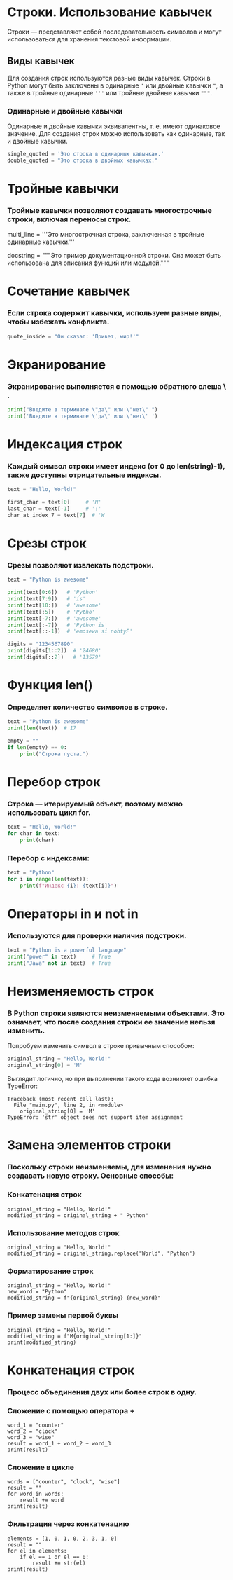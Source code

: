 # Строки. Использование кавычек
Строки — представляют собой последовательность символов и могут использоваться для хранения текстовой информации.

## Виды кавычек
Для создания строк используются разные виды кавычек. Строки в Python могут быть заключены в одинарные `'` или двойные кавычки `"`, а также в тройные одинарные `'''` или тройные двойные кавычки `"""`.

### Одинарные и двойные кавычки
Одинарные и двойные кавычки эквивалентны, т. е. имеют одинаковое значение. Для создания строк можно использовать как одинарные, так и двойные кавычки.

```python
single_quoted = 'Это строка в одинарных кавычках.'
double_quoted = "Это строка в двойных кавычках."
```


# Тройные кавычки

### Тройные кавычки позволяют создавать многострочные строки, включая переносы строк.

multi_line = '''Это многострочная
строка, заключенная в тройные одинарные кавычки.'''

docstring = """Это пример документационной строки.
Она может быть использована для описания функций или модулей."""


# Сочетание кавычек

### Если строка содержит кавычки, используем разные виды, чтобы избежать конфликта.


```python
quote_inside = "Он сказал: 'Привет, мир!'"
```

# Экранирование

### Экранирование выполняется с помощью обратного слеша \ .

```python
print("Введите в терминале \"да\" или \"нет\" ")
print('Введите в терминале \'да\' или \'нет\' ')

```

# Индексация строк

### Каждый символ строки имеет индекс (от 0 до len(string)-1), также доступны отрицательные индексы.

```python
text = "Hello, World!"

first_char = text[0]     # 'H'
last_char = text[-1]     # '!'
char_at_index_7 = text[7]  # 'W'

```

# Срезы строк

### Срезы позволяют извлекать подстроки.

```python
text = "Python is awesome"

print(text[0:6])   # 'Python'
print(text[7:9])   # 'is'
print(text[10:])   # 'awesome'
print(text[:5])    # 'Pytho'
print(text[-7:])   # 'awesome'
print(text[:-7])   # 'Python is'
print(text[::-1])  # 'emosewa si nohtyP'

digits = "1234567890"
print(digits[1::2])  # '24680'
print(digits[::2])   # '13579'

```

# Функция len()

### Определяет количество символов в строке.

```python
text = "Python is awesome"
print(len(text))  # 17

empty = ""
if len(empty) == 0:
    print("Строка пуста.")
```

# Перебор строк

### Строка — итерируемый объект, поэтому можно использовать цикл for.
```python
text = "Hello, World!"
for char in text:
    print(char)
```

### Перебор с индексами:

```python
text = "Python"
for i in range(len(text)):
    print(f"Индекс {i}: {text[i]}")
```

# Операторы in и not in

### Используются для проверки наличия подстроки.

```python
text = "Python is a powerful language"
print("power" in text)     # True
print("Java" not in text)  # True

```

# Неизменяемость строк
### В Python строки являются неизменяемыми объектами. Это означает, что после создания строки ее значение нельзя изменить.

Попробуем изменить символ в строке привычным способом:

```python
original_string = "Hello, World!"
original_string[0] = 'M'
```
Выглядит логично, но при выполнении такого кода возникнет ошибка TypeError:

```
Traceback (most recent call last):
  File "main.py", line 2, in <module>
    original_string[0] = 'M'
TypeError: 'str' object does not support item assignment
```

# Замена элементов строки

### Поскольку строки неизменяемы, для изменения нужно создавать новую строку. Основные способы:

### Конкатенация строк
```
original_string = "Hello, World!"
modified_string = original_string + " Python"

```

### Использование методов строк

```
original_string = "Hello, World!"
modified_string = original_string.replace("World", "Python")
```

### Форматирование строк
```
original_string = "Hello, World!"
new_word = "Python"
modified_string = f"{original_string} {new_word}"
```

### Пример замены первой буквы

```
original_string = "Hello, World!"
modified_string = f"M{original_string[1:]}"
print(modified_string)
```

# Конкатенация строк

### Процесс объединения двух или более строк в одну.

### Сложение с помощью оператора +
```
word_1 = "counter"
word_2 = "clock"
word_3 = "wise"
result = word_1 + word_2 + word_3
print(result)
```

### Сложение в цикле

```
words = ["counter", "clock", "wise"]
result = ""
for word in words:
    result += word
print(result)
```

### Фильтрация через конкатенацию

```
elements = [1, 0, 1, 0, 2, 3, 1, 0]
result = ""
for el in elements:
    if el == 1 or el == 0:
        result += str(el)
print(result)
```


